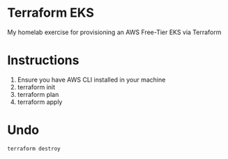 # Terraform EKS
My homelab exercise for provisioning an AWS Free-Tier EKS via Terraform

# Instructions
1. Ensure you have AWS CLI installed in your machine
2. terraform init
3. terraform plan
4. terraform apply

# Undo
```
terraform destroy
```